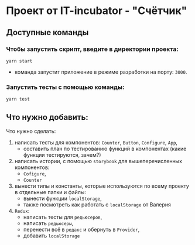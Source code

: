 # Проект от **IT-incubator** - "Cчётчик"

## Доступные команды

### Чтобы запустить скрипт, введите в директории проекта:

```shell
yarn start
```

- команда запустит приложение в режиме разработки на порту: `3000`.

### Запустить тесты с помощью команды:

```shell
yarn test
```

## Что нужно добавить:

Что нужно сделать:

1. написать тесты для компонентов: `Counter`, `Button`, `Configure`, `App`,
    - составить план по тестированию функций в компонентах (какие функции тестируются, зачем?)
2. написать истории, с помощью `storybook` для вышеперечисленных компонентов:
    - `Cofigure`,
    - `Counter`
3. вынести типы и константы, которые используются по всему проекту в отдельные папки и файлы:
    - вынести функции `localStorage`,
    - также посмотреть как работать с `localStorage` от Валерия
4. `Redux`:
    - написать тесты для `редьюсеров`,
    - написать `редьюсеры`,
    - перенести всё в `редакс` и обернуть в `Provider`,
    - добавить `localStorage`

